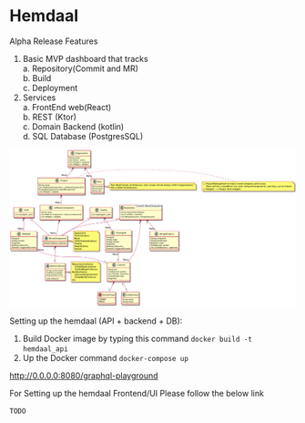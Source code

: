 # Hemdaal

Alpha Release Features
1. Basic MVP dashboard that tracks  
    a. Repository(Commit and MR)  
    b. Build  
    c. Deployment  
2. Services   
   a. FrontEnd web(React)  
   b. REST (Ktor)  
   c. Domain Backend (kotlin)  
   d. SQL Database (PostgresSQL)


![Class Diagram](https://raw.githubusercontent.com/Hemdaal/Hemdaal/master/class_diagram.png)


Setting up the hemdaal (API + backend + DB):
1. Build Docker image by typing this command
    `docker build -t hemdaal_api`
2. Up the Docker command `docker-compose up`

http://0.0.0.0:8080/graphql-playground

For Setting up the hemdaal Frontend/UI Please follow the below link
    
    TODO
